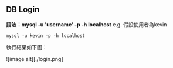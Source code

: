 ## DB Login

**語法：mysql -u 'username' -p -h localhost**
e.g. 假設使用者為kevin
```
mysql -u kevin -p -h localhost
```
執行結果如下圖：

![image alt][./login.png]